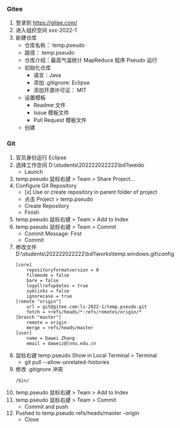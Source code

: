 
### Gitee

1. 登录到 https://gitee.com/
2. 进入组织空间 xxx-2022-1 
3. 新建仓库
    - 仓库名称： temp.pseudo
    - 路径： temp.pseudo
    - 仓库介绍：最高气温统计 MapReduce 程序 Pseudo 运行   
    - 初始化仓库
        - 语言：Java
        - 添加 .gitignore: Eclipse
        - 添加开源许可证： MIT
    - 设置模板
        - Readme 文件
        - Issue 模板文件
        - Pull Request 模板文件
    - 创建

### Git

1. 官员身份运行 Eclipse
2. 选择工作空间 D:\students\202222022222\bd1\weido
    - Launch
3. temp.pseudo 鼠标右键 > Team > Share Project...
4. Configure Git Repository
    - \[x] Use or create repository in parent folder of project
    - 点击 Project > temp.pseudo
    - Create Repository
    - Finish
5. temp.pseudo 鼠标右键 > Team > Add to Index
6. temp.pseudo 鼠标右键 > Team > Commit
    - Commit Message:  First
    - Commit 
7. 修改文件 D:\students\202222022222\bd1\works\temp.windows\.git\config
    ```
    [core]
        repositoryformatversion = 0
        filemode = false
        bare = false
        logallrefupdates = true
        symlinks = false
        ignorecase = true
    [remote "origin"]
        url = git@gitee.com:ls-2022-1/temp.pseudo.git
        fetch = +refs/heads/*:refs/remotes/origin/*
    [branch "master"]
        remote = origin
        merge = refs/heads/master
    [user]
        name = Dawei Zhang
        email = daweiz@lnnu.edu.cn
    ```
8. 鼠标右键 temp.pseudo Show in Local Terminal > Terminal
    - git pull --allow-unrelated-histories
10. 修改 .gitignore 冲突
    ```
    /bin/
    ```
11. temp.pseudo 鼠标右键 > Team > Add to Index
12. temp.pseudo 鼠标右键 > Team > Commit
    - Commit and push
13. Pushed to temp.pseudo refs/heads/master -origin
    - Close
